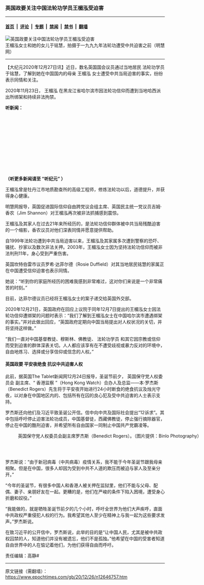 ### 英国政要关注中国法轮功学员王楣泓受迫害

---

#### [首页](../../../..?n12646757) &nbsp;|&nbsp; [评论](../../../../../epoch-comment?n12646757) &nbsp;|&nbsp; [专题](../../../../../epoch-special?n12646757) &nbsp;|&nbsp; [禁闻](../../../../../epoch-news?n12646757) &nbsp;|&nbsp; [禁书](../../../../../books?n12646757) &nbsp;|&nbsp; [翻墙](https://github.com/gfw-breaker/nogfw/blob/master/README.md?n12646757)


<div><img alt="英国政要关注中国法轮功学员王楣泓受迫害" class="attachment-djy_600_400 size-djy_600_400 wp-post-image" src="https://i.epochtimes.com/assets/uploads/2020/12/2020-12-25-wang-meihong_01-ss-500x400.jpg"/>
<div class="caption">
 王楣泓女士和她的女儿于铭慧，拍摄于一九九九年法轮功遭受中共迫害之前（明慧网）
</div></div><hr/><div class="post_content" id="artbody" itemprop="articleBody">
 <!-- article content begin -->
 <p>
  【大纪元2020年12月27日讯】近日，数名英国国会议员通过当地居民
  <ok href="https://www.epochtimes.com/gb/tag/%E6%B3%95%E8%BD%AE%E5%8A%9F%E5%AD%A6%E5%91%98.html">
   法轮功学员
  </ok>
  于铭慧，了解到她在中国国内的母亲
  <ok href="https://www.epochtimes.com/gb/tag/%E7%8E%8B%E6%A5%A3%E6%B3%93.html">
   王楣泓
  </ok>
  女士遭受中共当局迫害的事实，纷纷表示同情和关注。
 </p>
 <p>
  2020年11月23日，
  <ok href="https://www.epochtimes.com/gb/tag/%E7%8E%8B%E6%A5%A3%E6%B3%93.html">
   王楣泓
  </ok>
  在黑龙江省哈尔滨市因法轮功信仰而遭到当地哈西派出所绑架和持续非法拘禁。
 </p>
 <p>
  <strong>
   听新闻：
  </strong>
 </p>
 <div style="width: 100%; height: 170px; margin-bottom: 20px; border-radius: 10px; overflow:hidden;">
 </div>
 <p>
  <strong>
   （听更多新闻请至
   <ok href="https://www.epochtimes.com/gb/podcast.htm">
    “听纪元”
   </ok>
   ）
  </strong>
 </p>
 <p>
  王楣泓曾是牡丹江市地质勘查所的高级工程师，修炼法轮功以后，道德提升，并获得身心健康。
 </p>
 <p>
  明慧网报导，英国促进国际信仰自由跨党议会组主席、英国民主统一党议员吉姆‧香农（Jim Shannon）对王楣泓再次被非法抓捕感到震惊。
 </p>
 <p>
  王楣泓及其家人在过去21年来所经历的，是法轮功信仰群体被中共当局残酷迫害的一个缩影，香农议员对他们深表同情并愿意提供帮助。
 </p>
 <p>
  自1999年法轮功遭到中共当局迫害以来，王楣泓及其家属多次遭到警察的恐吓、骚扰、抄家以及数次非法关押。2003年，王楣泓女士因为坚持法轮功信仰而被非法判刑11年，身心受到严重伤害。
 </p>
 <p>
  英国坎特伯雷市议员罗希‧达菲尔德（Rosie Duffield）对其当地居民铭慧的家属正在中国遭受信仰迫害也表示同情。
 </p>
 <p>
  她说：“听到你的家庭所经历的困难我感到非常难过，这对你们来说是一个非常痛苦的时刻。”
 </p>
 <p>
  目前，达菲尔德议员已经将王楣泓女士的案子递交给英国外交部。
 </p>
 <p>
  2020年12月21日，英国政府在回应上议院于同年12月7日提出的王楣泓女士因法轮功信仰遭绑架的问题时表示：“我们了解到王楣泓女士在中国哈尔滨市遭遇绑架的事实。”并对此做出回应，“英国政府定期向中国当局提出对人权状况的关切，并将坚持这样做。”
 </p>
 <p>
  “我们一直对中国基督教徒、穆斯林、佛教徒、
  <ok href="https://www.epochtimes.com/gb/tag/%E6%B3%95%E8%BD%AE%E5%8A%9F%E5%AD%A6%E5%91%98.html">
   法轮功学员
  </ok>
  和其它因宗教或信仰而受到迫害的群体深表关切。人人都应该享有在不遭受歧视或暴力反对的环境中，自由地炼习、选择或分享信仰或信念的人权。”
 </p>
 <h4 class="blue18 title">
  <ok href="https://www.epochtimes.com/gb/tag/%E8%8B%B1%E5%9B%BD%E6%94%BF%E8%A6%81.html">
   英国政要
  </ok>
  平安夜绝食 抗议中共迫害人权
 </h4>
 <p>
  此前，据英国The Tablet新闻网12月24日报导，圣诞节前夕，
  <ok href="https://www.epochtimes.com/gb/tag/%e8%8b%b1%e5%9c%8b%e4%bf%9d%e5%ae%88%e9%bb%a8%e4%ba%ba%e6%ac%8a%e5%a7%94%e5%93%a1%e6%9c%83.html">
   英国保守党人权委员会
  </ok>
  副主席、“
  <ok href="https://www.epochtimes.com/gb/tag/%e9%a6%99%e6%b8%af%e7%9b%a3%e5%af%9f.html">
   香港监察
  </ok>
  ”（Hong Kong Watch）合办人及总监——本‧罗杰斯（Benedict Rogers）先生将于平安夜开始进行24小时断食的绝食抗议及烛光守夜，以对身在中国地区内的、包括所有在囚的良心犯及受中共迫害的人士表示支持。
 </p>
 <p>
  罗杰斯还向他们及习近平致圣诞公开信。信中向中共及国际社会提出“12诉求”。其中包括呼吁停止迫害法轮功成员，中国基督徒，西藏佛教徒，停止强行摘除器官，停止在中国的酷刑迫害，并希望所有自由国家一同制止中国共产党霸凌等。
 </p>
 <figure aria-describedby="caption-attachment-12646998" class="wp-caption alignnone" id="attachment_12646998" style="width: 600px">
  <ok href="https://i.epochtimes.com/assets/uploads/2020/12/WDOHR_BenRogers1-600x400-1.jpg" target="_blank">
   <img alt="" class="size-large wp-image-12646998" src="https://i.epochtimes.com/assets/uploads/2020/12/WDOHR_BenRogers1-600x400-1-600x400.jpg"/>
  </ok>
  <br/><figcaption class="wp-caption-text" id="caption-attachment-12646998">
   英国保守党人权委员会副主席罗杰斯（Benedict Rogers）。（图片提供：Binlo Photography）
  </figcaption><br/>
 </figure><br/>
 <p>
  罗杰斯说：“由于新冠病毒（中共病毒）疫情关系，我不能于今年圣诞节跟我母亲相聚。但是在中国，很多人却因为受到中共不人道的欺压而被迫与家人及至亲分开。”
 </p>
 <p>
  “今年的圣诞节，有很多中国人和香港人被关押在监狱里，他们不能与父母、配偶、妻子、亲朋好友在一起。更糟的是，他们在严峻的条件下陷入困境，遭受身心折磨和奴役。”
 </p>
 <p>
  “我能做的，就是牺牲圣诞节前夕的几个小时，呼吁全世界为他们大声疾呼，直面中共政权严重侵犯人权的行为。我希望其他人至少在精神上与我一起为这些要求发声。”罗杰斯说。
 </p>
 <p>
  在致习近平的公开信中，罗杰斯说，此举的目的是“让中国人民，尤其是被中共政权囚禁的人，知道他们并没有被遗忘，他们不是孤独。”他希望在中国的受害者知道自由世界中的人在惦记着他们，为他们获得自由而呼吁。
 </p>
 <p>
  责任编辑：高静#
 </p>
 <!-- article content end -->
 <div id="below_article_ad">
 </div>
</div>


---

原文链接（需翻墙）：https://www.epochtimes.com/gb/20/12/26/n12646757.htm